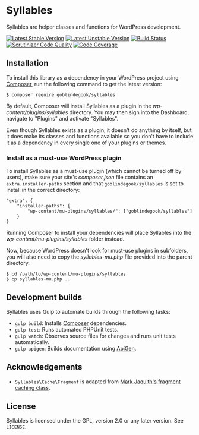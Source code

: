 # Syllables

Syllables are helper classes and functions for WordPress development.

[![Latest Stable Version](https://poser.pugx.org/goblindegook/syllables/v/stable.svg)](https://packagist.org/packages/goblindegook/syllables) [![Latest Unstable Version](https://poser.pugx.org/goblindegook/syllables/v/unstable.svg)](https://packagist.org/packages/goblindegook/syllables) [![Build Status](https://travis-ci.org/goblindegook/Syllables.svg?branch=master)](https://travis-ci.org/goblindegook/Syllables) [![Scrutinizer Code Quality](https://scrutinizer-ci.com/g/goblindegook/Syllables/badges/quality-score.png?b=master)](https://scrutinizer-ci.com/g/goblindegook/Syllables/?branch=master) [![Code Coverage](https://scrutinizer-ci.com/g/goblindegook/Syllables/badges/coverage.png?b=master)](https://scrutinizer-ci.com/g/goblindegook/Syllables/?branch=master)

## Installation

To install this library as a dependency in your WordPress project using [Composer](https://getcomposer.org/), run the following command to get the latest version:

```
$ composer require goblindegook/syllables
```

By default, Composer will install Syllables as a plugin in the _wp-content/plugins/syllables_ directory. You may then sign into the Dashboard, navigate to "Plugins" and activate "Syllables".

Even though Syllables exists as a plugin, it doesn't do anything by itself, but it does make its classes and functions available so you don't have to include it as a dependency in every single one of your plugins or themes.

### Install as a must-use WordPress plugin

To install Syllables as a must-use plugin (which cannot be turned off by users), make sure your site's _composer.json_ file contains an `extra.installer-paths` section and that `goblindegook/syllables` is set to install in the correct directory:

```
"extra": {
    "installer-paths": {
        "wp-content/mu-plugins/syllables/": ["goblindegook/syllables"]
    }
}
```

Running Composer to install your dependencies will place Syllables into the _wp-content/mu-plugins/syllables_ folder instead.

Now, because WordPress doesn't look for must-use plugins in subfolders, you will also need to copy the _syllables-mu.php_ file provided into the parent directory.

```
$ cd /path/to/wp-content/mu-plugins/syllables
$ cp syllables-mu.php ..
```


## Development builds

Syllables uses Gulp to automate builds through the following tasks:

* `gulp build`: Installs [Composer](https://getcomposer.org) dependencies.
* `gulp test`: Runs automated PHPUnit tests.
* `gulp watch`: Observes source files for changes and runs unit tests automatically.
* `gulp apigen`: Builds documentation using [ApiGen](http://apigen.org).

## Acknowledgements

* `Syllables\Cache\Fragment` is adapted from [Mark Jaquith's fragment caching class](http://markjaquith.wordpress.com/2013/04/26/fragment-caching-in-wordpress/).

## License

Syllables is licensed under the GPL, version 2.0 or any later version. See `LICENSE`.
